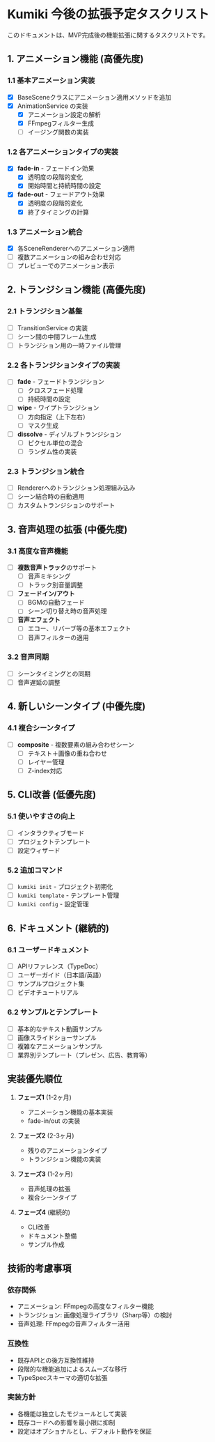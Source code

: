 # Kumiki 今後の拡張予定タスクリスト

このドキュメントは、MVP完成後の機能拡張に関するタスクリストです。

## 1. アニメーション機能 (高優先度)

### 1.1 基本アニメーション実装
- [x] BaseSceneクラスにアニメーション適用メソッドを追加
- [x] AnimationService の実装
  - [x] アニメーション設定の解析
  - [x] FFmpegフィルター生成
  - [ ] イージング関数の実装

### 1.2 各アニメーションタイプの実装
- [x] **fade-in** - フェードイン効果
  - [x] 透明度の段階的変化
  - [x] 開始時間と持続時間の設定
- [x] **fade-out** - フェードアウト効果
  - [x] 透明度の段階的変化
  - [x] 終了タイミングの計算

### 1.3 アニメーション統合
- [x] 各SceneRendererへのアニメーション適用
- [ ] 複数アニメーションの組み合わせ対応
- [ ] プレビューでのアニメーション表示

## 2. トランジション機能 (高優先度)

### 2.1 トランジション基盤
- [ ] TransitionService の実装
- [ ] シーン間の中間フレーム生成
- [ ] トランジション用の一時ファイル管理

### 2.2 各トランジションタイプの実装
- [ ] **fade** - フェードトランジション
  - [ ] クロスフェード処理
  - [ ] 持続時間の設定
- [ ] **wipe** - ワイプトランジション
  - [ ] 方向指定（上下左右）
  - [ ] マスク生成
- [ ] **dissolve** - ディゾルブトランジション
  - [ ] ピクセル単位の混合
  - [ ] ランダム性の実装

### 2.3 トランジション統合
- [ ] Rendererへのトランジション処理組み込み
- [ ] シーン結合時の自動適用
- [ ] カスタムトランジションのサポート

## 3. 音声処理の拡張 (中優先度)

### 3.1 高度な音声機能
- [ ] **複数音声トラック**のサポート
  - [ ] 音声ミキシング
  - [ ] トラック別音量調整
- [ ] **フェードイン/アウト**
  - [ ] BGMの自動フェード
  - [ ] シーン切り替え時の音声処理
- [ ] **音声エフェクト**
  - [ ] エコー、リバーブ等の基本エフェクト
  - [ ] 音声フィルターの適用

### 3.2 音声同期
- [ ] シーンタイミングとの同期
- [ ] 音声遅延の調整

## 4. 新しいシーンタイプ (中優先度)

### 4.1 複合シーンタイプ
- [ ] **composite** - 複数要素の組み合わせシーン
  - [ ] テキスト＋画像の重ね合わせ
  - [ ] レイヤー管理
  - [ ] Z-index対応

## 5. CLI改善 (低優先度)

### 5.1 使いやすさの向上
- [ ] インタラクティブモード
- [ ] プロジェクトテンプレート
- [ ] 設定ウィザード

### 5.2 追加コマンド
- [ ] `kumiki init` - プロジェクト初期化
- [ ] `kumiki template` - テンプレート管理
- [ ] `kumiki config` - 設定管理

## 6. ドキュメント (継続的)

### 6.1 ユーザードキュメント
- [ ] APIリファレンス（TypeDoc）
- [ ] ユーザーガイド（日本語/英語）
- [ ] サンプルプロジェクト集
- [ ] ビデオチュートリアル

### 6.2 サンプルとテンプレート
- [ ] 基本的なテキスト動画サンプル
- [ ] 画像スライドショーサンプル
- [ ] 複雑なアニメーションサンプル
- [ ] 業界別テンプレート（プレゼン、広告、教育等）

## 実装優先順位

1. **フェーズ1** (1-2ヶ月)
   - アニメーション機能の基本実装
   - fade-in/out の実装

2. **フェーズ2** (2-3ヶ月)
   - 残りのアニメーションタイプ
   - トランジション機能の実装

3. **フェーズ3** (1-2ヶ月)
   - 音声処理の拡張
   - 複合シーンタイプ

4. **フェーズ4** (継続的)
   - CLI改善
   - ドキュメント整備
   - サンプル作成

## 技術的考慮事項

### 依存関係
- アニメーション: FFmpegの高度なフィルター機能
- トランジション: 画像処理ライブラリ（Sharp等）の検討
- 音声処理: FFmpegの音声フィルター活用

### 互換性
- 既存APIとの後方互換性維持
- 段階的な機能追加によるスムーズな移行
- TypeSpecスキーマの適切な拡張

### 実装方針
- 各機能は独立したモジュールとして実装
- 既存コードへの影響を最小限に抑制
- 設定はオプショナルとし、デフォルト動作を保証
